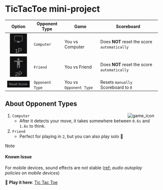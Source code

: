 # TicTacToe mini-project

| Option                                                                                                        | Opponent Type   | Game                   | Scoreboard                                   |
| -----------------------------------------------------------------------------------------------------         | --------------- | ---------------------- | -------------------------------------------- |
| <div align="center"><img src="./images/opponentType_computer.png" width="56" alt="opponent_computer" /></div> | `Computer`      | You vs Computer        | Does **NOT** reset the score `automatically` |
| <div align="center">  <img src="./images/opponentType_friend.png" width="56" alt="opponent_friend" /></div>   | `Friend`        | You vs Friend          | Does **NOT** reset the score `automatically` |
| <div align="center"><img src="./images/resetScore.png" width="100px" alt="reset_score_button" /></div>        | `Opponent Type` | You vs `Opponent Type` | Resets `manually` Scoreboard to `0`          |

## About Opponent Types

<img src="https://cdn-icons-png.flaticon.com/512/18975/18975212.png" width="100" alt="game_icon" align="right" />

1. `Computer`
   - After it detects your move, it takes somewhere between `0.6s` and `1.6s` to think.
2. `Friend`
   - Perfect for playing in `2`, but you can also play solo 🥸

> [!NOTE]
>
> #### Known Issue
>
> For mobile devices, sound effects are not stable (<ins>ref:</ins> _audio autoplay policies on mobile devices_)

🚀 **Play it here**: [Tic Tac Toe](https://loghindev.github.io/TicTacToe/)
